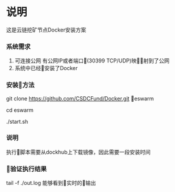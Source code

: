 # 说明

这是云链挖矿节点Docker安装方案

### 系统需求
1. 可连接公网
    有公网IP或者端口(30399 TCP/UDP)映射到了公网
2. 系统中已经安装了Docker 

### 安装方法
git clone https://github.com/CSDCFund/Docker.git  eswarm

cd eswarm

./start.sh 

### 说明
执行脚本需要从dockhub上下载镜像，因此需要一段安装时间

### 验证执行结果
tail -f ./out.log 能够看到实时的输出






